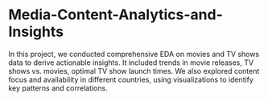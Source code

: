 # Media-Content-Analytics-and-Insights
In this project, we conducted comprehensive EDA on movies and TV shows data to derive actionable insights. It included trends in movie releases, TV shows vs. movies, optimal TV show launch times. We also explored content focus and availability in different countries, using visualizations to identify key patterns and correlations.
